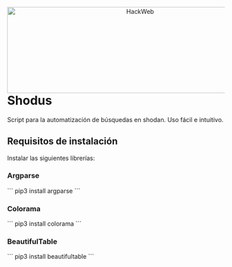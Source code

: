 <p align="center">
<img src="https://gyazo.com/221b94ce5b2da615eb7f80b3e1fb5e6d.png"
    alt="HackWeb"
    width="600"
    height="200"
    style="float: left; margin-right:10px;" />
</p>


<h1>Shodus</h1>

Script para la automatización de búsquedas en shodan. Uso fácil e intuitivo.



## Requisitos de instalación

Instalar las siguientes librerías:

<h3>Argparse</h3>
    ```
    pip3 install argparse
    ```
<h3>Colorama</h3>
    ```
    pip3 install colorama
    ```
<h3>BeautifulTable</h3>
```
pip3 install beautifultable
``` 
